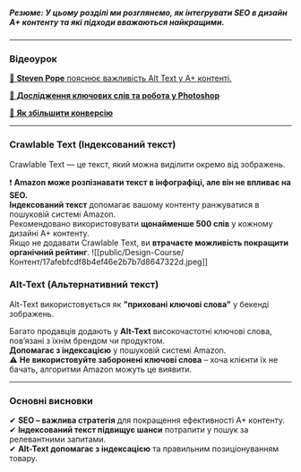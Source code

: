 ##### **Резюме**: У цьому розділі ми розглянемо, як інтегрувати SEO в дизайн A+ контенту та які підходи вважаються найкращими.

---
### **Відеоурок**

[🎥 **Steven Pope** пояснює важливість Alt Text у A+ контенті.](https://www.youtube.com/watch?v=-1jb4sZtH5U&t)

[🎥 **Дослідження ключових слів та робота у Photoshop**](https://www.youtube.com/watch?v=m45Cn7s2BZ0)

[🎥 **Як збільшити конверсію**](https://www.youtube.com/watch?v=OVBG9Lx0aok)

---
### **Crawlable Text (Індексований текст)**

Crawlable Text — це текст, який можна виділити окремо від зображень.

❗ **Amazon може розпізнавати текст в інфографіці, але він не впливає на SEO.**  
 **Індексований текст** допомагає вашому контенту ранжуватися в пошуковій системі Amazon.  
 Рекомендовано використовувати **щонайменше 500 слів** у кожному дизайні A+ контенту.  
 Якщо не додавати Crawlable Text, ви **втрачаєте можливість покращити органічний рейтинг**.
![[public/Design-Course/Контент/17afebfcdf8b4ef46e2b7b7d8647322d.jpeg]]

### **Alt-Text (Альтернативний текст)**

Alt-Text використовується як **"приховані ключові слова"** у бекенді зображень.

 Багато продавців додають у **Alt-Text** високочастотні ключові слова, пов’язані з їхнім брендом чи продуктом.  
**Допомагає з індексацією** у пошуковій системі Amazon.  
⚠ **Не використовуйте заборонені ключові слова** – хоча клієнти їх не бачать, алгоритми Amazon можуть це виявити.

---
### **Основні висновки**

✔ **SEO – важлива стратегія** для покращення ефективності A+ контенту.  
✔ **Індексований текст підвищує шанси** потрапити у пошук за релевантними запитами.  
✔ **Alt-Text допомагає з індексацією** та правильним позиціонуванням товару.